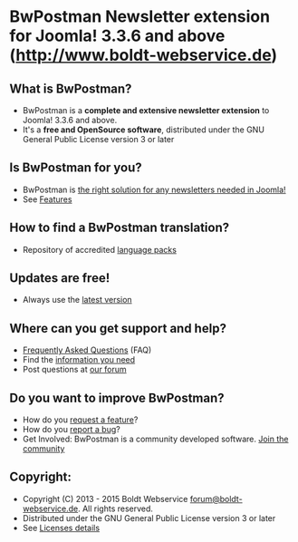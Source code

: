 BwPostman Newsletter extension for Joomla! 3.3.6 and above (http://www.boldt-webservice.de)
====================

What is BwPostman?
---------------------
* BwPostman is a **complete and extensive newsletter extension** to Joomla! 3.3.6 and above.
* It's a **free and OpenSource software**, distributed under the GNU General Public License version 3 or later

Is BwPostman for you?
---------------------
* BwPostman is [the right solution for any newsletters needed in Joomla!](http://www.boldt-webservice.de/en/forum-en/bwpostman-manual.html)
* See [Features](http://www.boldt-webservice.de/en/downloads/bwpostman.html)

How to find a BwPostman translation?
---------------------
* Repository of accredited [language packs](http://www.boldt-webservice.de/en/downloads/language-files.html)

Updates are free!
---------------------
* Always use the [latest version](http://www.boldt-webservice.de/en/downloads/bwpostman.html)

Where can you get support and help?
---------------------
* [Frequently Asked Questions](http://www.boldt-webservice.de/en/bw-forum/faq.html) (FAQ)
* Find the [information you need](http://www.boldt-webservice.de/en/forum-en/bwpostman-manual.html)
* Post questions at [our forum](http://www.boldt-webservice.de/en/forum-en/bwpostman.html)

Do you want to improve BwPostman?
---------------------
* How do you [request a feature](http://bugtracking.boldt-webservice.de/my_view_page.php)?
* How do you [report a bug](http://bugtracking.boldt-webservice.de/my_view_page.php)?
* Get Involved: BwPostman is a community developed software. [Join the community](http://www.joomla.org)

Copyright:
---------------------
* Copyright (C) 2013 - 2015 Boldt Webservice <forum@boldt-webservice.de>. All rights reserved.
* Distributed under the GNU General Public License version 3 or later
* See [Licenses details](http://www.boldt-webservice.de/en/forum-en/bwpostman-manual/73-bwpostman-manual-appendix-licence.html)
